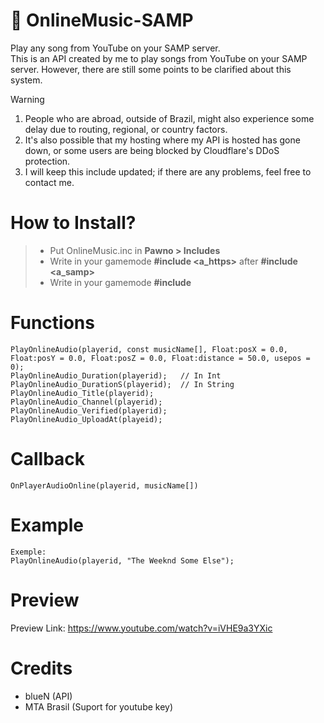 # 🎷 OnlineMusic-SAMP
Play any song from YouTube on your SAMP server.<br>
This is an API created by me to play songs from YouTube on your SAMP server. However, there are still some points to be clarified about this system.

> [!Warning]
> 1. People who are abroad, outside of Brazil, might also experience some delay due to routing, regional, or country factors.
> 2. It's also possible that my hosting where my API is hosted has gone down, or some users are being blocked by Cloudflare's DDoS protection.
> 3. I will keep this include updated; if there are any problems, feel free to contact me.

# How to Install?
> - Put OnlineMusic.inc in **Pawno > Includes**
> - Write in your gamemode **#include <a_https>** after **#include <a_samp>**
> - Write in your gamemode **#include <OnlineMusic>**

# Functions
```pawn
PlayOnlineAudio(playerid, const musicName[], Float:posX = 0.0, Float:posY = 0.0, Float:posZ = 0.0, Float:distance = 50.0, usepos = 0);
PlayOnlineAudio_Duration(playerid);   // In Int
PlayOnlineAudio_DurationS(playerid);  // In String
PlayOnlineAudio_Title(playerid);
PlayOnlineAudio_Channel(playerid);
PlayOnlineAudio_Verified(playerid);
PlayOnlineAudio_UploadAt(playeid);
```

# Callback
```pawn
OnPlayerAudioOnline(playerid, musicName[])
```

# Example
```pawn
Exemple:
PlayOnlineAudio(playerid, "The Weeknd Some Else");
```

# Preview
Preview Link: https://www.youtube.com/watch?v=iVHE9a3YXic

# Credits
- blueN (API)
- MTA Brasil (Suport for youtube key)
